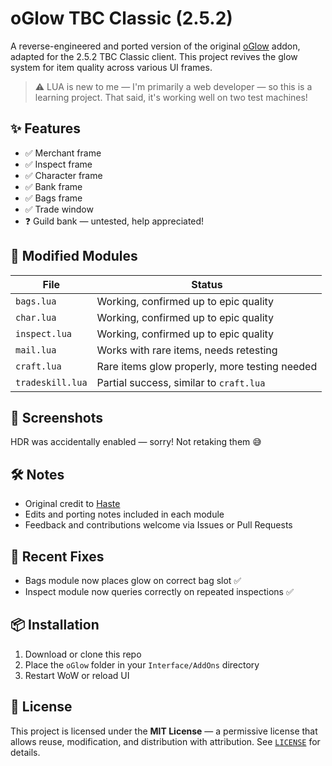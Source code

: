 # oGlow TBC Classic (2.5.2)

A reverse-engineered and ported version of the original [oGlow](https://github.com/haste/oGlow) addon, adapted for the 2.5.2 TBC Classic client. This project revives the glow system for item quality across various UI frames.

> ⚠️ LUA is new to me — I'm primarily a web developer — so this is a learning project. That said, it's working well on two test machines!

## ✨ Features

- ✅ Merchant frame
- ✅ Inspect frame
- ✅ Character frame
- ✅ Bank frame
- ✅ Bags frame
- ✅ Trade window
- ❓ Guild bank — untested, help appreciated!

## 🔧 Modified Modules

| File          | Status                          |
|---------------|----------------------------------|
| `bags.lua`    | Working, confirmed up to epic quality |
| `char.lua`    | Working, confirmed up to epic quality |
| `inspect.lua` | Working, confirmed up to epic quality |
| `mail.lua`    | Works with rare items, needs retesting |
| `craft.lua`   | Rare items glow properly, more testing needed |
| `tradeskill.lua` | Partial success, similar to `craft.lua` |

## 📸 Screenshots

HDR was accidentally enabled — sorry! Not retaking them 😅

## 🛠️ Notes

- Original credit to [Haste](https://github.com/haste/oGlow)
- Edits and porting notes included in each module
- Feedback and contributions welcome via Issues or Pull Requests

## 🧪 Recent Fixes

- Bags module now places glow on correct bag slot ✅
- Inspect module now queries correctly on repeated inspections ✅

## 📦 Installation

1. Download or clone this repo
2. Place the `oGlow` folder in your `Interface/AddOns` directory
3. Restart WoW or reload UI

## 📄 License

This project is licensed under the **MIT License** — a permissive license that allows reuse, modification, and distribution with attribution. See [`LICENSE`](LICENSE) for details.